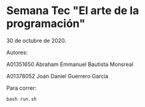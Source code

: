#  Semana Tec "El arte de la programación"

30 de octubre de 2020.

Autores:

A01351650  Abraham Emmanuel Bautista Monsreal

A01378052  Joan Daniel Guerrero García

Para correr:

    bash run.sh
